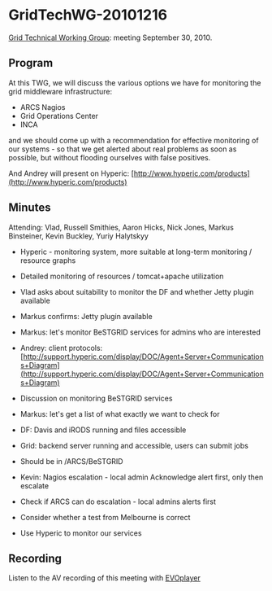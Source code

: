 # GridTechWG-20101216

[Grid Technical Working Group](/wiki/spaces/BeSTGRID/pages/3816950451): meeting September 30, 2010.

## Program

At this TWG, we will discuss the various options we have for monitoring the grid middleware infrastructure:

- ARCS Nagios
- Grid Operations Center
- INCA

and we should come up with a recommendation for effective monitoring of our systems - so that we get alerted about real problems as soon as possible, but without flooding ourselves with false positives.

And Andrey will present on Hyperic:  [http://www.hyperic.com/products](http://www.hyperic.com/products)

## Minutes

Attending: Vlad, Russell Smithies, Aaron Hicks, Nick Jones, Markus Binsteiner, Kevin Buckley, Yuriy Halytskyy

- Hyperic - monitoring system, more suitable at long-term monitoring / resource graphs
	
- Detailed monitoring of resources / tomcat+apache utilization

- Vlad asks about suitability to monitor the DF and whether Jetty plugin available
- Markus confirms: Jetty plugin available
- Markus: let's monitor BeSTGRID services for admins who are interested

- Andrey: client protocols: [http://support.hyperic.com/display/DOC/Agent+Server+Communications+Diagram](http://support.hyperic.com/display/DOC/Agent+Server+Communications+Diagram)

- Discussion on monitoring BeSTGRID services
	
- Markus: let's get a list of what exactly we want to check for
		
- DF: Davis and iRODS running and files accessible
- Grid: backend server running and accessible, users can submit jobs
			
- Should be in /ARCS/BeSTGRID

- Kevin: Nagios escalation - local admin Acknowledge alert first, only then escalate

- Check if ARCS can do escalation - local admins alerts first

- Consider whether a test from Melbourne is correct

- Use Hyperic to monitor our services

## Recording

Listen to the AV recording of this meeting with [EVOplayer](http://evo.vrvs.org/evoPlayer/prod/EVOPlayer.jnlp?fileToPlay=http://media.bestgrid.org/TWG-2010-12-16.evx)
